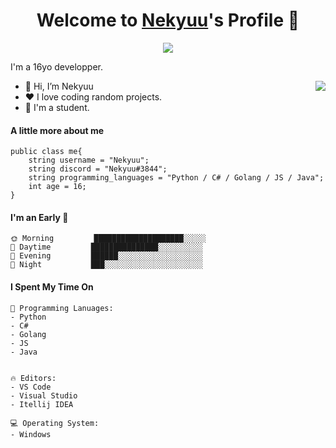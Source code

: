 <p align="center">
  <h1 align="center">Welcome to <a href="https://github.com/Nekyuuu">Nekyuu</a>'s Profile 👋</h1>
</p>
<p align="center">
  <a align="center" href="https://github.com/DenverCoder1/readme-typing-svg"><img src="https://readme-typing-svg.herokuapp.com?&font=IBM+Plex+Sans&color=F72EE2&size=25&lines=Welcome+to+my+GitHub+Profile!;" /></a>
</p>
<p>I'm a 16yo developper.</p>
<img align="right" src="https://media.giphy.com/media/M9gbBd9nbDrOTu1Mqx/giphy.gif">
<ul>
  <li>👋 Hi, I’m Nekyuu</li>
  <li>❤️ I love coding random projects.</li>
  <li>💼 I'm a student.</li>
</ul>

#### A little more about me
```golang
public class me{
    string username = "Nekyuu";
    string discord = "Nekyuu#3844";
    string programming_languages = "Python / C# / Golang / JS / Java";
    int age = 16;
}
```

#### I'm an Early 🐤
```text
🌞 Morning         ████████████████████░░░░░
🌆 Daytime         ███████████████░░░░░░░░░░
🌃 Evening         ██████░░░░░░░░░░░░░░░░░░░
🌙 Night           ███░░░░░░░░░░░░░░░░░░░░░░
```

#### I Spent My Time On
```text
💬 Programming Lanuages:
- Python
- C#
- Golang
- JS
- Java


🔥 Editors:
- VS Code
- Visual Studio
- Itellij IDEA

💻 Operating System:
- Windows
```

